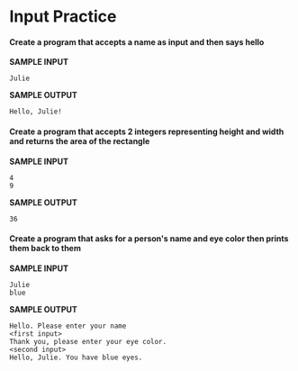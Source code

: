 # Input Practice
#### Create a program that accepts a name as input and then says hello

__SAMPLE INPUT__
```
Julie
```

__SAMPLE OUTPUT__
```
Hello, Julie!
```

#### Create a program that accepts 2 integers representing height and width and returns the area of the rectangle

__SAMPLE INPUT__
```
4
9
```

__SAMPLE OUTPUT__
```
36
```

#### Create a program that asks for a person's name and eye color then prints them back to them

__SAMPLE INPUT__
```
Julie
blue
```

__SAMPLE OUTPUT__
```
Hello. Please enter your name
<first input>
Thank you, please enter your eye color.
<second input>
Hello, Julie. You have blue eyes.
```
